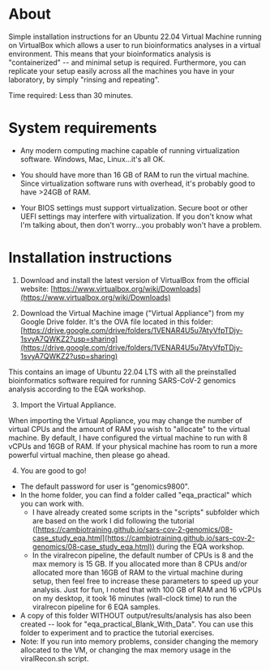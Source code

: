 # About

Simple installation instructions for an Ubuntu 22.04 Virtual Machine running on VirtualBox which allows a user to run bioinformatics analyses in a virtual environment. This means that your bioinformatics analysis is "containerized" -- and minimal setup is required. Furthermore, you can replicate your setup easily across all the machines you have in your laboratory, by simply "rinsing and repeating".

Time required: Less than 30 minutes.

# System requirements

* Any modern computing machine capable of running virtualization software. Windows, Mac, Linux...it's all OK.

* You should have more than 16 GB of RAM to run the virtual machine. Since virtualization software runs with overhead, it's probably good to have >24GB of RAM.

* Your BIOS settings must support virtualization. Secure boot or other UEFI settings may interfere with virtualization. If you don't know what I'm talking about, then don't worry...you probably won't have a problem.

# Installation instructions

1. Download and install the latest version of VirtualBox from the official website: [https://www.virtualbox.org/wiki/Downloads](https://www.virtualbox.org/wiki/Downloads)

2. Download the Virtual Machine image ("Virtual Appliance") from my Google Drive folder. It's the OVA file located in this folder: [https://drive.google.com/drive/folders/1VENAR4U5u7AtyVfpTDjy-1svyA7QWKZ2?usp=sharing](https://drive.google.com/drive/folders/1VENAR4U5u7AtyVfpTDjy-1svyA7QWKZ2?usp=sharing)

This contains an image of Ubuntu 22.04 LTS with all the preinstalled bioinformatics software required for running SARS-CoV-2 genomics analysis according to the EQA workshop.

3. Import the Virtual Appliance.

When importing the Virtual Appliance, you may change the number of virtual CPUs and the amount of RAM you wish to "allocate" to the virtual machine. By default, I have configured the virtual machine to run with 8 vCPUs and 16GB of RAM. If your physical machine has room to run a more powerful virtual machine, then please go ahead.

4. You are good to go!

* The default password for user is "genomics9800".
* In the home folder, you can find a folder called "eqa_practical" which you can work with.
  * I have already created some scripts in the "scripts" subfolder which are based on the work I did following the tutorial ([https://cambiotraining.github.io/sars-cov-2-genomics/08-case_study_eqa.html](https://cambiotraining.github.io/sars-cov-2-genomics/08-case_study_eqa.html)) during the EQA workshop.
  * In the viralrecon pipeline, the default number of CPUs is 8 and the max memory is 15 GB. If you allocated more than 8 CPUs and/or allocated more than 16GB of RAM to the virtual machine during setup, then feel free to increase these parameters to speed up your analysis. Just for fun, I noted that with 100 GB of RAM and 16 vCPUs on my desktop, it took 16 minutes (wall-clock time) to run the viralrecon pipeline for 6 EQA samples.
* A copy of this folder WITHOUT output/results/analysis has also been created -- look for "eqa_practical_Blank_With_Data". You can use this folder to experiment and to practice the tutorial exercises.
* Note: If you run into memory problems, consider changing the memory allocated to the VM, or changing the max memory usage in the viralRecon.sh script.
